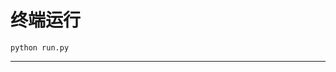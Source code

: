 # 终端运行

```shell
python run.py
```
**********************************************************************************************************************************************************************************************************************************************************************************************************************************************************************************************************************************************************************************************************************************************************************************************************************************************************************************************************************************************************************************************************************************************************************************************************************************************************************************************
